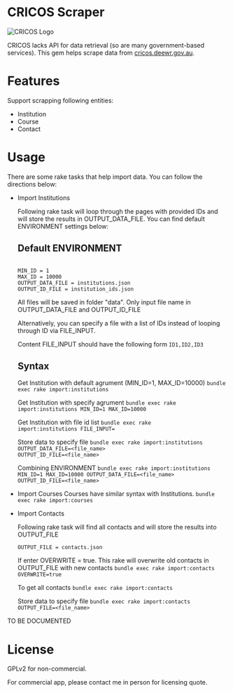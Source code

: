 # CRICOS Scraper

![CRICOS Logo](http://cricos.deewr.gov.au/images/cricos.gif)

CRICOS lacks API for data retrieval (so are many government-based services). This gem
helps scrape data from [cricos.deewr.gov.au](http://cricos.deewr.gov.au/).

# Features

Support scrapping following entities:

* Institution
* Course
* Contact

# Usage
  
  There are some rake tasks that help import data. You can follow the directions below:

* Import Institutions

  Following rake task will loop through the pages with provided IDs and will store the results in OUTPUT_DATA_FILE. You can find default ENVIRONMENT settings below:

  ## Default ENVIRONMENT

  <code>
  MIN_ID = 1
  MAX_ID = 10000
  OUTPUT_DATA_FILE = institutions.json
  OUTPUT_ID_FILE = institution_ids.json
  </code>

  All files will be saved in folder "data". Only input file name in OUTPUT_DATA_FILE and OUTPUT_ID_FILE

  Alternatively, you can specify a file with a list of IDs instead of looping through ID via FILE_INPUT.

  Content FILE_INPUT should have the following form
  <code>ID1,ID2,ID3</code>

  ## Syntax

  Get Institution with default agrument (MIN_ID=1, MAX_ID=10000)
  <code>bundle exec rake import:institutions</code>

  Get Institution with specify agrument
  <code>bundle exec rake import:institutions MIN_ID=1 MAX_ID=10000</code>

  Get Institution with file id list
  <code>bundle exec rake import:institutions FILE_INPUT=<path></code>

  Store data to specify file
  <code>bundle exec rake import:institutions OUTPUT_DATA_FILE=<file_name> OUTPUT_ID_FILE=<file_name></code>

  Combining ENVIRONMENT
  <code>bundle exec rake import:institutions MIN_ID=1 MAX_ID=10000 OUTPUT_DATA_FILE=<file_name> OUTPUT_ID_FILE=<file_name></code>

* Import Courses 
  Courses have similar syntax with Institutions.
  <code>bundle exec rake import:courses</code>

* Import Contacts

  Following rake task will find all contacts and will store the results into OUTPUT_FILE

  <code>OUTPUT_FILE = contacts.json</code>

  If enter OVERWRITE = true. This rake will overwrite old contacts in OUTPUT_FILE with new contacts
  <code>bundle exec rake import:contacts OVERWRITE=true</code>
  
  To get all contacts
  <code>bundle exec rake import:contacts</code>

  Store data to specify file
  <code>bundle exec rake import:contacts OUTPUT_FILE=<file_name></code>

TO BE DOCUMENTED

# License

GPLv2 for non-commercial.

For commercial app, please contact me in person for licensing quote.
